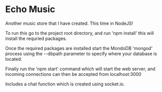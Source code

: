 # Echo Music

Another music store that I have created. This time in NodeJS!

To run this go to the project root directory, and run 'npm install' this will install the requried packages. 

Once the required packages are installed start the MondoDB 'mongod' process using the --dbpath parameter to specify where your database is located.

Finally run the 'npm start' command which will start the web server, and incoming connections can then be accepted from localhost:3000

Includes a chat function which is created using socket.io.